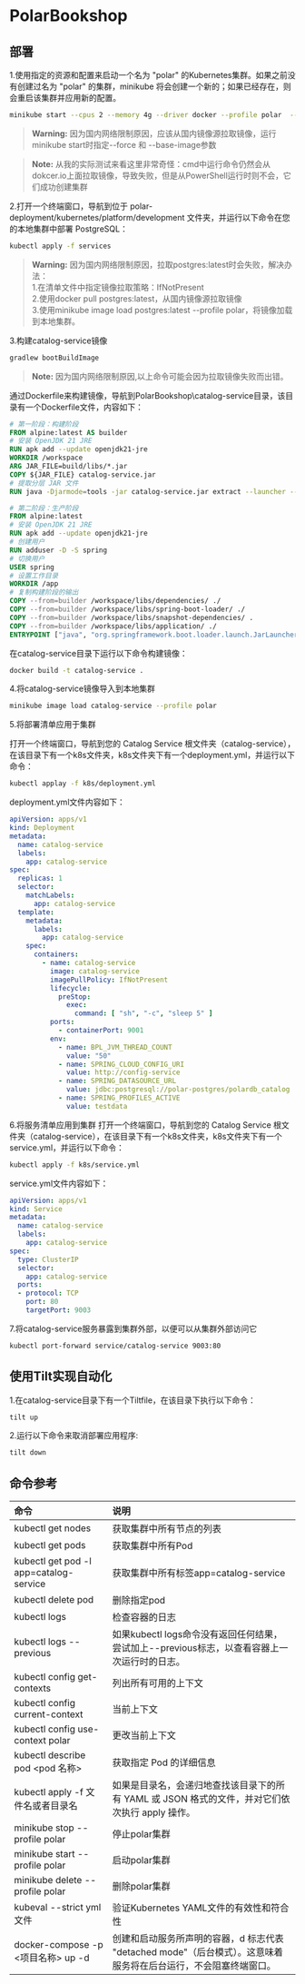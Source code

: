 # PolarBookshop
## 部署
1.使用指定的资源和配置来启动一个名为 "polar" 的Kubernetes集群。如果之前没有创建过名为 "polar" 的集群，minikube 将会创建一个新的；如果已经存在，则会重启该集群并应用新的配置。
```bash
minikube start --cpus 2 --memory 4g --driver docker --profile polar  --force --base-image='registry.cn-hangzhou.aliyuncs.com/google_containers/kicbase:v0.0.44'
```
> **Warning:** 因为国内网络限制原因，应该从国内镜像源拉取镜像，运行minikube start时指定--force 和 --base-image参数

> **Note:** 从我的实际测试来看这里非常奇怪：cmd中运行命令仍然会从dokcer.io上面拉取镜像，导致失败，但是从PowerShell运行时则不会，它们成功创建集群

2.打开一个终端窗口，导航到位于 polar-deployment/kubernetes/platform/development 文件夹，并运行以下命令在您的本地集群中部署 PostgreSQL：
```bash
kubectl apply -f services
```
> **Warning:** 因为国内网络限制原因，拉取postgres:latest时会失败，解决办法：<br/>1.在清单文件中指定镜像拉取策略：IfNotPresent<br/>
>2.使用docker pull postgres:latest，从国内镜像源拉取镜像<br/>
>3.使用minikube image load postgres:latest --profile polar，将镜像加载到本地集群。

3.构建catalog-service镜像
```bash
gradlew bootBuildImage
```
> **Note:** 因为国内网络限制原因,以上命令可能会因为拉取镜像失败而出错。

通过Dockerfile来构建镜像，导航到PolarBookshop\catalog-service目录，该目录有一个Dockerfile文件，内容如下：
```Dockerfile
# 第一阶段：构建阶段
FROM alpine:latest AS builder
# 安装 OpenJDK 21 JRE
RUN apk add --update openjdk21-jre
WORKDIR /workspace
ARG JAR_FILE=build/libs/*.jar
COPY ${JAR_FILE} catalog-service.jar
# 提取分层 JAR 文件
RUN java -Djarmode=tools -jar catalog-service.jar extract --launcher --layers --destination libs

# 第二阶段：生产阶段
FROM alpine:latest
# 安装 OpenJDK 21 JRE
RUN apk add --update openjdk21-jre
# 创建用户
RUN adduser -D -S spring
# 切换用户
USER spring
# 设置工作目录
WORKDIR /app
# 复制构建阶段的输出
COPY --from=builder /workspace/libs/dependencies/ ./
COPY --from=builder /workspace/libs/spring-boot-loader/ ./
COPY --from=builder /workspace/libs/snapshot-dependencies/ .
COPY --from=builder /workspace/libs/application/ ./
ENTRYPOINT ["java", "org.springframework.boot.loader.launch.JarLauncher"]

```
在catalog-service目录下运行以下命令构建镜像：
```bash
docker build -t catalog-service .
```
4.将catalog-service镜像导入到本地集群
```bash
minikube image load catalog-service --profile polar
```
5.将部署清单应用于集群

打开一个终端窗口，导航到您的 Catalog Service 根文件夹（catalog-service），在该目录下有一个k8s文件夹，k8s文件夹下有一个deployment.yml，并运行以下命令：
```bash
kubectl applay -f k8s/deployment.yml
```
deployment.yml文件内容如下：
```yml
apiVersion: apps/v1
kind: Deployment
metadata:
  name: catalog-service
  labels:
    app: catalog-service
spec:
  replicas: 1
  selector:
    matchLabels:
      app: catalog-service
  template:
    metadata:
      labels:
        app: catalog-service
    spec:
      containers:
        - name: catalog-service
          image: catalog-service
          imagePullPolicy: IfNotPresent
          lifecycle:
            preStop:
              exec:
                command: [ "sh", "-c", "sleep 5" ]
          ports:
            - containerPort: 9001
          env:
            - name: BPL_JVM_THREAD_COUNT
              value: "50"
            - name: SPRING_CLOUD_CONFIG_URI
              value: http://config-service
            - name: SPRING_DATASOURCE_URL
              value: jdbc:postgresql://polar-postgres/polardb_catalog
            - name: SPRING_PROFILES_ACTIVE
              value: testdata

```
6.将服务清单应用到集群
打开一个终端窗口，导航到您的 Catalog Service 根文件夹（catalog-service），在该目录下有一个k8s文件夹，k8s文件夹下有一个service.yml，并运行以下命令：
```bash
kubectl apply -f k8s/service.yml
```
service.yml文件内容如下：
```yml
apiVersion: apps/v1
kind: Service
metadata:
  name: catalog-service
  labels:
    app: catalog-service
spec:
  type: ClusterIP
  selector:
    app: catalog-service
  ports:
  - protocol: TCP
    port: 80
    targetPort: 9003

```
7.将catalog-service服务暴露到集群外部，以便可以从集群外部访问它
```bash
kubectl port-forward service/catalog-service 9003:80
```
## 使用Tilt实现自动化
1.在catalog-service目录下有一个Tiltfile，在该目录下执行以下命令：
```bash
tilt up
```
2.运行以下命令来取消部署应用程序:
```bash
tilt down
```

## 命令参考
|    命令                         |               说明                  |
|:--------------------------------|:-----------------------------------|
|kubectl get nodes                |获取集群中所有节点的列表              |
|kubectl get pods                  |获取集群中所有Pod                    |
|kubectl get pod -l app=catalog-service| 获取集群中所有标签app=catalog-service|
|kubectl delete pod <pod-name>    |删除指定pod                         |
|kubectl logs <pod-name>          |检查容器的日志                         |
|kubectl logs --previous <pod-name>|如果kubectl logs命令没有返回任何结果，尝试加上--previous标志，以查看容器上一次运行时的日志。|
|kubectl config get-contexts      |列出所有可用的上下文                  |
|kubectl config current-context   |当前上下文                           |
|kubectl config use-context polar |更改当前上下文                       |
|kubectl describe pod <pod 名称>  |获取指定 Pod 的详细信息                       |
|kubectl apply -f 文件名或者目录名 |如果是目录名，会递归地查找该目录下的所有 YAML 或 JSON 格式的文件，并对它们依次执行 apply 操作。 |
|minikube stop --profile polar    |停止polar集群                        |
|minikube start --profile polar   |启动polar集群                        |
|minikube delete --profile polar  |删除polar集群                        |
|kubeval --strict yml文件          |验证Kubernetes YAML文件的有效性和符合性|
|docker-compose -p <项目名称> up -d|创建和启动服务所声明的容器，d 标志代表 "detached mode"（后台模式）。这意味着服务将在后台运行，不会阻塞终端窗口。|



